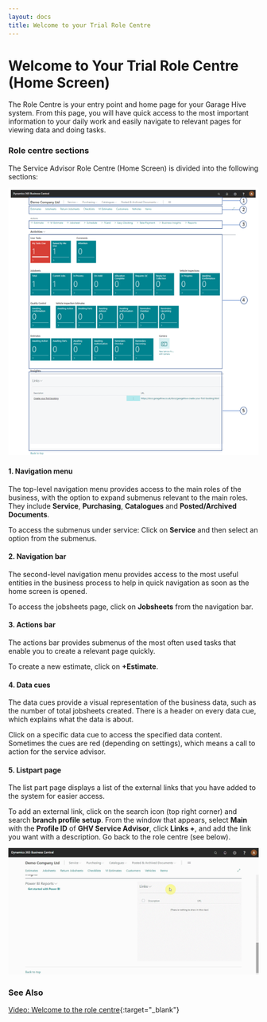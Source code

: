 ```yaml
---
layout: docs
title: Welcome to your Trial Role Centre 
---
```


# Welcome to Your Trial Role Centre (Home Screen)
The Role Centre is your entry point and home page for your Garage Hive system. From this page, you will have quick access to the most important information to your daily work and easily navigate to relevant pages for viewing data and doing tasks.

### Role centre sections

The Service Advisor Role Centre (Home Screen) is divided into the following sections:    

![](media/garagehive-trial-role-centre-edit.PNG)

#### 1. Navigation menu

The top-level navigation menu provides access to the main roles of the business, with the option to expand submenus relevant to the main roles. They include **Service**, **Purchasing**, **Catalogues** and **Posted/Archived Documents**.

To access the submenus under service: Click on **Service** and then select an option from the submenus.

#### 2. Navigation bar

The second-level navigation menu provides access to the most useful entities in the business process to help in quick navigation as soon as the home screen is opened.

To access the jobsheets page, click on **Jobsheets** from the navigation bar.

#### 3. Actions bar

The actions bar provides submenus of the most often used tasks that enable you to create a relevant page quickly.

To create a new estimate, click on **+Estimate**.

#### 4. Data cues

The data cues provide a visual representation of the business data, such as the number of total jobsheets created. There is a header on every data cue, which explains what the data is about.

Click on a specific data cue to access the specified data content. Sometimes the cues are red (depending on settings), which means a call to action for the service advisor.

#### 5. Listpart page

The list part page displays a list of the external links that you have added to the system for easier access.

To add an external link, click on the search icon (top right corner) and search **branch profile setup**. From the window that appears, select **Main** with the **Profile ID** of **GHV Service Advisor**, click **Links +**, and add the link you want with a description. Go back to the role centre (see below).

![](media/garagehive-role-centre-add-external-links.gif)

### **See Also**

[Video: Welcome to the role centre](https://www.youtube.com/watch?v=R_mLcdbFWdo){:target="_blank"}
